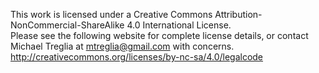This work is licensed under a Creative Commons Attribution-NonCommercial-ShareAlike 4.0 International License.  
Please see the following website for complete license details, or contact Michael Treglia at mtreglia@gmail.com with concerns. 
http://creativecommons.org/licenses/by-nc-sa/4.0/legalcode
